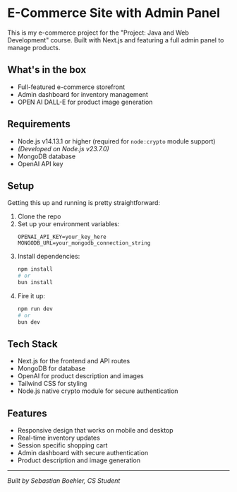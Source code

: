 # E-Commerce Site with Admin Panel

This is my e-commerce project for the "Project: Java and Web Development" course. Built with Next.js and featuring a full admin panel to manage products.

## What's in the box

- Full-featured e-commerce storefront
- Admin dashboard for inventory management
- OPEN AI DALL-E for product image generation

## Requirements

- Node.js v14.13.1 or higher (required for `node:crypto` module support)
- _(Developed on Node.js v23.7.0)_
- MongoDB database
- OpenAI API key

## Setup

Getting this up and running is pretty straightforward:

1. Clone the repo
2. Set up your environment variables:
   ```
   OPENAI_API_KEY=your_key_here
   MONGODB_URL=your_mongodb_connection_string
   ```
3. Install dependencies:
   ```bash
   npm install
   # or
   bun install
   ```
4. Fire it up:
   ```bash
   npm run dev
   # or
   bun dev
   ```

## Tech Stack

- Next.js for the frontend and API routes
- MongoDB for database
- OpenAI for product description and images
- Tailwind CSS for styling
- Node.js native crypto module for secure authentication

## Features

- Responsive design that works on mobile and desktop
- Real-time inventory updates
- Session specific shopping cart
- Admin dashboard with secure authentication
- Product description and image generation

---

_Built by Sebastian Boehler, CS Student_
